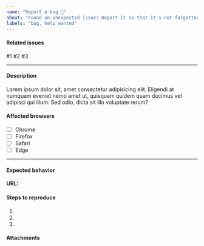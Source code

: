 ```yaml
---
name: "Report a bug 🐛"
about: "Found an unexpected issue? Report it so that it's not forgotten!"
labels: "bug, help wanted"
---
```


<!-- 🎗 Please check if a similar issue has already been created. -->

#### Related issues

<!-- Tag related issues that this task is related to. -->

#1 #2 #3

---

#### Description

<!-- Replace with a description of the issue. -->

Lorem ipsum dolor sit, amet consectetur adipisicing elit. Eligendi at numquam eveniet nemo amet ut, quisquam quidem quam ducimus vel adipisci qui illum. Sed odio, dicta sit illo voluptate rerum?

#### Affected browsers

- [ ] Chrome
- [ ] Firefox
- [ ] Safari
- [ ] Edge

---

#### Expected behavior

<!-- Why does this fail the project requirements? -->

**URL:** <!-- https://example/url/path -->

#### Steps to reproduce

1. <!-- Given -->
2. <!-- When -->
3. <!-- Then -->

#### Attachments

<!-- Relevant screenshots, GIFs, error logs, status codes, etc. -->
